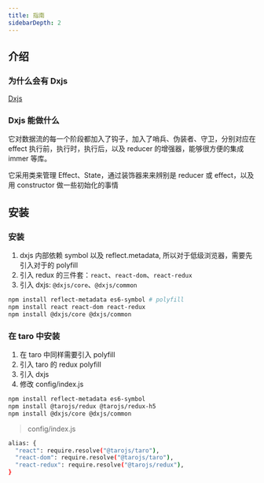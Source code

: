 ```yaml
---
title: 指南
sidebarDepth: 2
---
```


## 介绍

### 为什么会有 Dxjs

[Dxjs](https://github.com/taixw2/dxjs/)

### Dxjs 能做什么

它对数据流的每一个阶段都加入了钩子，加入了哨兵、伪装者、守卫，分别对应在 effect 执行前，执行时，执行后，以及 reducer 的增强器，能够很方便的集成 immer 等库。

它采用类来管理 Effect、State，通过装饰器来来辨别是 reducer 或 effect，以及用 constructor 做一些初始化的事情

## 安装

### 安装

1. dxjs 内部依赖 symbol 以及 reflect.metadata, 所以对于低级浏览器，需要先引入对于的 polyfill
2. 引入 redux 的三件套：`react`、`react-dom`、`react-redux`
3. 引入 dxjs: `@dxjs/core`、`@dxjs/common`

```sh
npm install reflect-metadata es6-symbol # polyfill
npm install react react-dom react-redux 
npm install @dxjs/core @dxjs/common
```

### 在 taro 中安装

1. 在 taro 中同样需要引入 polyfill
2. 引入 taro 的 redux polyfill
3. 引入 dxjs
4. 修改 config/index.js

```sh
npm install reflect-metadata es6-symbol
npm install @tarojs/redux @tarojs/redux-h5
npm install @dxjs/core @dxjs/common
```
> config/index.js
```sh
alias: {
  "react": require.resolve("@tarojs/taro"),
  "react-dom": require.resolve("@tarojs/taro"),
  "react-redux": require.resolve("@tarojs/redux"),
}
```
